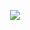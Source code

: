 <p align="center">
<img src="https://img.shields.io/github/languages/top/RojanGamingYT/Discord-Username-Sniper?color=6d00c1&label-style=flat-square" </a>
</p>

